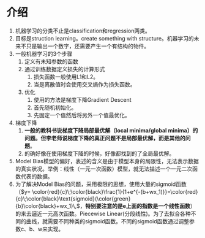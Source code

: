 # 介绍

1. 机器学习的分类不止是classification和regression两类。
2. 目标是struction learning。create something with structure。机器学习的未来不只是输出一个数字，还需要产生一个有结构的物件。
3. 一般机器学习的3个步骤
   1. 定义有未知参数的函数
   2. 通过训练数据定义损失的计算形式
      1. 损失函数一般使用L1和L2。
      2. 当是离散值时会使用交叉熵作为损失函数。
   3. 优化
      1. 使用的方法是梯度下降Gradient Descent
      2. 首先随机初始化。
      3. 先固定一个值然后将另外一个值最优化。
4. 梯度下降
   1. **一般的教科书说梯度下降局部最优解（local minima/global minima）的问题。但李老师说梯度下降的真正问题不是局部最优解，而是其他的问题**。
   2. 的确好像在使用梯度下降的时候，好像都找到的了全局最优解。
5. Model Bias模型的偏好，表述的含义是由于模型本身的局限性，无法表示数据的真实状况。举例：线性（一元一次函数）模型，就无法描述一个一元二次函数代表的数据。
6. 为了解决Model Bias的问题，采用极限的思想，使用大量的sigmoid函数（$y= \color{red}{c}\;\color{black}\frac{1}{1+e^{-(b+wx_1)}}=\color{red}{c}\;\color{black}\text{sigmoid}(\color{green}{b}\color{black}+wx_1)\,$，**特别要注意的是e上面的指数是一个线性函数**）的来去逼近一元高次函数。Piecewise Linear(分段线性)。为了去拟合各种不同的曲线，就需要不同种类的sigmoid函数。不同的sigmoid函数通过调整参数c、b、w来实现。